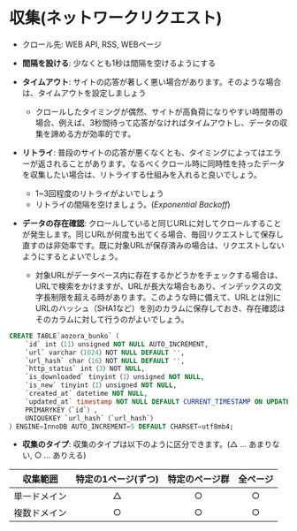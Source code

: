 # 収集(ネットワークリクエスト)

 - クロール先: WEB API, RSS, WEBページ
 - **間隔を設ける**: 少なくとも1秒は間隔を空けるようにする
 - **タイムアウト**: サイトの応答が著しく悪い場合があります。そのような場合は、タイムアウトを設定しましょう
    - クロールしたタイミングが偶然、サイトが高負荷になりやすい時間帯の場合、例えば、3秒間待って応答がなければタイムアウトし、データの収集を諦める方が効率的です。
 - **リトライ**: 普段のサイトの応答が悪くなくとも、タイミングによってはエラーが返されることがあります。なるべくクロール時に同時性を持ったデータを収集したい場合は、リトライする仕組みを入れると良いでしょう。
    - 1~3回程度のリトライがよいでしょう
    - リトライの間隔を空けましょう。(*Exponential Backoff*)

 - **データの存在確認**: クロールしていると同じURLに対してクロールすることが発生します。同じURLが何度も出てくる場合、毎回リクエストして保存し直すのは非効率です。既に対象URLが保存済みの場合は、リクエストしないようにするとよいでしょう。
    - 対象URLがデータベース内に存在するかどうかをチェックする場合は、URLで検索をかけますが、URLが長大な場合もあり、インデックスの文字長制限を超える時があります。このような時に備えて、URLとは別にURLのハッシュ（SHA1など）を別のカラムに保存しておき、存在確認はそのカラムに対して行うのがよいでしょう。

```sql
CREATE TABLE`aozora_bunko`（
    `id` int（11）unsigned NOT NULL AUTO_INCREMENT,
    `url` varchar（1024）NOT NULL DEFAULT '',
    `url_hash` char（16）NOT NULL DEFAULT '',
    `http_status` int（3）NOT NULL,
    `is_downloaded` tinyint（1）unsigned NOT NULL,
    `is_new` tinyint（1）unsigned NOT NULL,
    `created_at` datetime NOT NULL,
    `updated_at` timestamp NOT NULL DEFAULT CURRENT_TIMESTAMP ON UPDATE CURRENT_TIMESTAMP,
    PRIMARYKEY（`id`）,
    UNIQUEKEY `url_hash`（`url_hash`）
）ENGINE=InnoDB AUTO_INCREMENT=5 DEFAULT CHARSET=utf8mb4;
```

 - **収集のタイプ**: 収集のタイプは以下のように区分できます。(△ ... あまりない, ○ ... ありえる)
 
| 収集範囲 | 特定の1ページ(ずつ) | 特定のページ群 | 全ページ |
|:------:|:-----------------:|:-----------:|:-------:|
| 単一ドメイン | △ | ○ | ○ |
| 複数ドメイン | ○ | ○ | ○ |